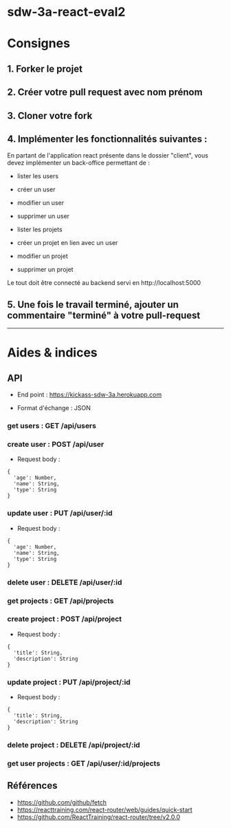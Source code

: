 # sdw-3a-react-eval2

# Consignes

## 1. Forker le projet

## 2. Créer votre pull request avec nom prénom

## 3. Cloner votre fork

## 4. Implémenter les fonctionnalités suivantes :

En partant de l'application react présente dans le dossier "client", vous devez implémenter un back-office permettant de :

* lister les users
* créer un user
* modifier un user
* supprimer un user

* lister les projets
* créer un projet en lien avec un user
* modifier un projet
* supprimer un projet

Le tout doit être connecté au backend servi en http://localhost:5000

## 5. Une fois le travail terminé, ajouter un commentaire "terminé" à  votre pull-request

------

# Aides & indices

## API

* End point : https://kickass-sdw-3a.herokuapp.com

* Format d'échange : JSON

### get users : GET /api/users

### create user : POST /api/user

* Request body : 

``` 
{
  'age': Number,
  'name': String,
  'type': String 
}
``` 

### update user : PUT /api/user/:id

* Request body : 

``` 
{
  'age': Number,
  'name': String,
  'type': String 
}
``` 

### delete user : DELETE /api/user/:id

### get projects : GET /api/projects

### create project : POST /api/project

* Request body : 

``` 
{
  'title': String,
  'description': String 
}
``` 

### update project : PUT /api/project/:id

* Request body : 

``` 
{
  'title': String,
  'description': String 
}
``` 

### delete project : DELETE /api/project/:id

### get user projects : GET /api/user/:id/projects

## Références

* https://github.com/github/fetch
* https://reacttraining.com/react-router/web/guides/quick-start
* https://github.com/ReactTraining/react-router/tree/v2.0.0




